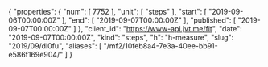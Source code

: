 {
  "properties": {
    "num": [
      7752
    ],
    "unit": [
      "steps"
    ],
    "start": [
      "2019-09-06T00:00:00Z"
    ],
    "end": [
      "2019-09-07T00:00:00Z"
    ],
    "published": [
      "2019-09-07T00:00:00Z"
    ]
  },
  "client_id": "https://www-api.jvt.me/fit",
  "date": "2019-09-07T00:00:00Z",
  "kind": "steps",
  "h": "h-measure",
  "slug": "2019/09/dl0fu",
  "aliases": [
    "/mf2/10feb8a4-7e3a-40ee-bb91-e586f169e904/"
  ]
}
